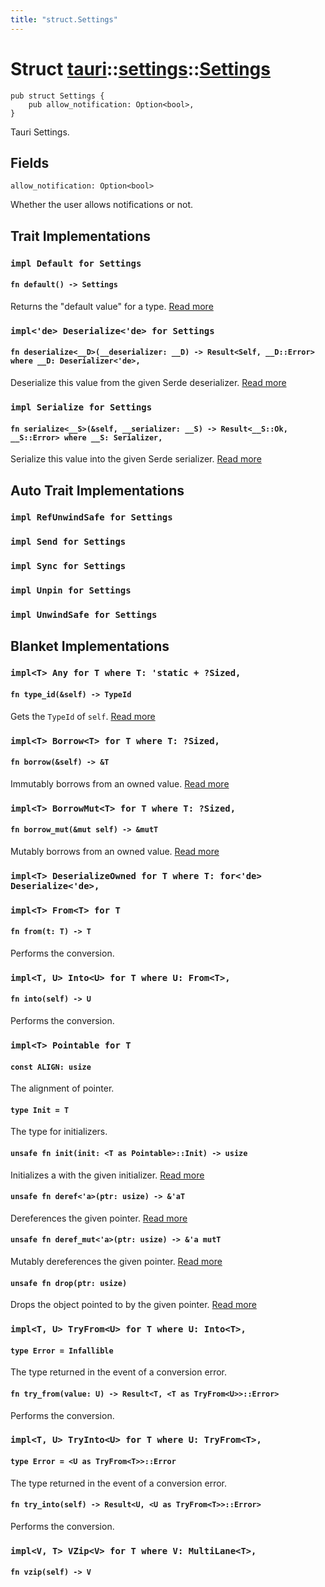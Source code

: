 ```yaml
---
title: "struct.Settings"
---
```


# Struct [tauri](/docs/api/rust/tauri/../index.html)::​[settings](/docs/api/rust/tauri/index.html)::​[Settings](/docs/api/rust/tauri/)

    pub struct Settings {
        pub allow_notification: Option<bool>,
    }

Tauri Settings.

## Fields

`allow_notification: Option<bool>`

Whether the user allows notifications or not.

## Trait Implementations

### `impl Default for Settings`

#### `fn default() -> Settings`

Returns the "default value" for a type. [Read more](https://doc.rust-lang.org/nightly/core/default/trait.Default.html#tymethod.default)

### `impl<'de> Deserialize<'de> for Settings`

#### `fn deserialize<__D>(__deserializer: __D) -> Result<Self, __D::Error> where __D: Deserializer<'de>,`

Deserialize this value from the given Serde deserializer. [Read more](https://docs.rs/serde/1.0.117/serde/de/trait.Deserialize.html#tymethod.deserialize)

### `impl Serialize for Settings`

#### `fn serialize<__S>(&self, __serializer: __S) -> Result<__S::Ok, __S::Error> where __S: Serializer,`

Serialize this value into the given Serde serializer. [Read more](https://docs.rs/serde/1.0.117/serde/ser/trait.Serialize.html#tymethod.serialize)

## Auto Trait Implementations

### `impl RefUnwindSafe for Settings`

### `impl Send for Settings`

### `impl Sync for Settings`

### `impl Unpin for Settings`

### `impl UnwindSafe for Settings`

## Blanket Implementations

### `impl<T> Any for T where T: 'static + ?Sized,`

#### `fn type_id(&self) -> TypeId`

Gets the `TypeId` of `self`. [Read more](https://doc.rust-lang.org/nightly/core/any/trait.Any.html#tymethod.type_id)

### `impl<T> Borrow<T> for T where T: ?Sized,`

#### `fn borrow(&self) -> &T`

Immutably borrows from an owned value. [Read more](https://doc.rust-lang.org/nightly/core/borrow/trait.Borrow.html#tymethod.borrow)

### `impl<T> BorrowMut<T> for T where T: ?Sized,`

#### `fn borrow_mut(&mut self) -> &mutT`

Mutably borrows from an owned value. [Read more](https://doc.rust-lang.org/nightly/core/borrow/trait.BorrowMut.html#tymethod.borrow_mut)

### `impl<T> DeserializeOwned for T where T: for<'de> Deserialize<'de>,`

### `impl<T> From<T> for T`

#### `fn from(t: T) -> T`

Performs the conversion.

### `impl<T, U> Into<U> for T where U: From<T>,`

#### `fn into(self) -> U`

Performs the conversion.

### `impl<T> Pointable for T`

#### `const ALIGN: usize`

The alignment of pointer.

#### `type Init = T`

The type for initializers.

#### `unsafe fn init(init: <T as Pointable>::Init) -> usize`

Initializes a with the given initializer. [Read more](/docs/api/rust/tauri/about:blank#tymethod.init)

#### `unsafe fn deref<'a>(ptr: usize) -> &'aT`

Dereferences the given pointer. [Read more](/docs/api/rust/tauri/about:blank#tymethod.deref)

#### `unsafe fn deref_mut<'a>(ptr: usize) -> &'a mutT`

Mutably dereferences the given pointer. [Read more](/docs/api/rust/tauri/about:blank#tymethod.deref_mut)

#### `unsafe fn drop(ptr: usize)`

Drops the object pointed to by the given pointer. [Read more](/docs/api/rust/tauri/about:blank#tymethod.drop)

### `impl<T, U> TryFrom<U> for T where U: Into<T>,`

#### `type Error = Infallible`

The type returned in the event of a conversion error.

#### `fn try_from(value: U) -> Result<T, <T as TryFrom<U>>::Error>`

Performs the conversion.

### `impl<T, U> TryInto<U> for T where U: TryFrom<T>,`

#### `type Error = <U as TryFrom<T>>::Error`

The type returned in the event of a conversion error.

#### `fn try_into(self) -> Result<U, <U as TryFrom<T>>::Error>`

Performs the conversion.

### `impl<V, T> VZip<V> for T where V: MultiLane<T>,`

#### `fn vzip(self) -> V`
